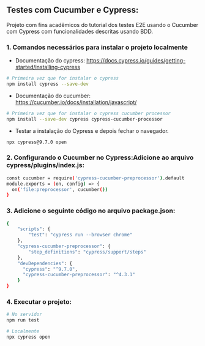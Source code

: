 ## Testes com Cucumber e Cypress:

Projeto com fins acadêmicos do tutorial dos testes E2E usando o Cucumber com Cypress com funcionalidades descritas usando BDD. 

### 1. Comandos necessários para instalar o projeto localmente

- Documentação do cypress: https://docs.cypress.io/guides/getting-started/installing-cypress

```bash
# Primeira vez que for instalar o cypress
npm install cypress --save-dev
```

- Documentação do cucumber: https://cucumber.io/docs/installation/javascript/

```bash
# Primeira vez que for instalar o cypress cucumber processor
npm install --save-dev cypress cypress-cucumber-processor
```
- Testar a instalação do Cypress e depois fechar o navegador.
```bash 
npx cypress@9.7.0 open
```

### 2. Configurando o Cucumber no Cypress:Adicione ao arquivo cypress/plugins/index.js:

```bash
const cucumber = require('cypress-cucumber-preprocessor').default
module.exports = (on, config) => {
  on('file:preprocessor', cucumber())
}
```

### 3. Adicione o seguinte código no arquivo package.json:

```bash
{
    "scripts": {
        "test": "cypress run --browser chrome"
    },
    "cypress-cucumber-preprocessor": {
        "step_definitions": "cypress/support/steps"
    },
    "devDependencies": {
      "cypress": "^9.7.0",
      "cypress-cucumber-preprocessor": "^4.3.1"
    }
}
```

### 4. Executar o projeto:

```bash
# No servidor
npm run test
```

```bash
# Localmente
npx cypress open
```
